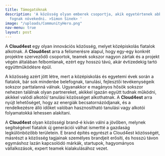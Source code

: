 ```yaml
---
title: Támogatóknak
description: 'A közösség olyan emberek csoportja, akik egyetértenek abban, hogy közösen
  fognak növekedni. >Simon Sinek> '
image: "/uploads/CommunityHero.png"
nav-menu: true
layout: post
---
```


A **Cloud4est** egy olyan innovációs közösség, melyet középiskolás fiatalok alkotnak. A **Cloud4est** arra a felismerésre alapul, hogy egy-egy konkrét projektre szerveződő csoportok, teamek sokszor nagyon zártak és a projekt végén általában felbomlanak, ezért egy hosszú távú, akár évtizedekig tartó együttműködésre épül.

A közösség azért jött létre, mert a középiskolás és egyetemi évek során a fiatalok, bár sok mindenbe belefognak, tanulási, fejlesztői tevékenységeik sokszor parttalanná válnak. Ugyanakkor e magányos hősök sokszor nehezen találnak olyan partnereket, akikkel igazán együtt tudnak működni, akikkel valódi alkotói/ tanulási közösséget alkothatnak. A **Cloud4est** arra nyújt lehetőséget, hogy az energiák becsatornázódjanak, és a rendelkezésre álló időket valóban hasznosítható tanulási vagy alkotói folyamatokká lehessen alakítani. 

A **Cloud4est** olyan közösségi brand-é kíván válni a jövőben, melynek segítségével fiatalok új generációi válhat ismertté a gazdaság legkülönbözőbb területein. E brand építés egyrészt a Cloud4est közösségét, másrészt a közösség tagjainak személyes brandjeit erősíti, és hosszú távon egymáshoz lazán kapcsolódó márkák, startupok, hagyományos vállalkozások, expert teamek kialakulásához vezet.    
